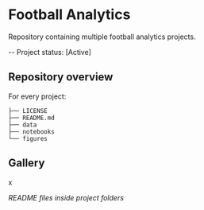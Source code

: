 # Football Analytics

Repository containing multiple football analytics projects.

-- Project status: [Active]

## Repository overview

For every project:

```
├── LICENSE
├── README.md
├── data
├── notebooks
└── figures
```

## Gallery

x

_README files inside project folders_